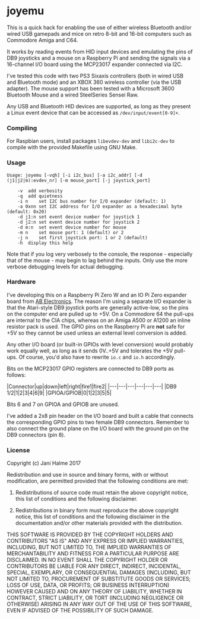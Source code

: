 # joyemu

This is a quick hack for enabling the use of either wireless Bluetooth and/or wired USB gamepads and mice on retro 8-bit and 16-bit computers such as Commodore Amiga and C64.

It works by reading events from HID input devices and emulating the pins of DB9 joysticks and a mouse on a Raspberry Pi and sending the signals via a 16-channel I/O board using the MCP23017 expander connected via I2C.

I've tested this code with two PS3 Sixaxis controllers (both in wired USB and Bluetooth mode) and an XBOX 360 wireless controller (via the USB adapter). The mouse support has been tested with a Microsoft 3600 Bluetooth Mouse and a wired SteelSeries Sensei Raw.

Any USB and Bluetooth HID devices are supported, as long as they present a Linux event device that can be accessed as `/dev/input/event[0-9]+`.



### Compiling

For Raspbian users, install packages `libevdev-dev` and `libi2c-dev` to compile with the provided Makefile using GNU Make.



### Usage

```
Usage: joyemu [-vqh] [-i i2c_bus] [-a i2c_addr] [-d (j1|j2|m):evdev_nr] [-m mouse_port] [-j joystick_port]

	-v	add verbosity
	-q	add quietness
	-i n	set I2C bus number for I/O expander (default: 1)
	-a 0xnn	set I2C address for I/O expander as a hexadecimal byte (default: 0x20)
	-d j1:n	set event device number for joystick 1
	-d j2:n	set event device number for joystick 2
	-d m:n	set event device number for mouse
	-m n	set mouse port: 1 (default) or 2
	-j n	set first joystick port: 1 or 2 (default)
	-h	display this help
```

Note that if you log very verbosely to the console, the response - especially that of the mouse - may begin to lag behind the inputs. Only use the more verbose debugging levels for actual debugging.



### Hardware

I've developing this on a Raspberry Pi Zero W and an IO Pi Zero expander board from [AB Electronics](https://www.abelectronics.co.uk). The reason I'm using a separate I/O expander is that the Atari-style DB9 joystick ports are generally active-low, so the pins on the computer end are pulled up to +5V. On a Commodore 64 the pull-ups are internal to the CIA chips, whereas on an Amiga A500 or A1200 an inline resistor pack is used. The GPIO pins on the Raspberry Pi are **not** safe for +5V so they cannot be used unless an external level conversion is added.

Any other I/O board (or built-in GPIOs with level conversion) would probably work equally well, as long as it sends 0V..+5V and tolerates the +5V pull-ups. Of course, you'd also have to rewrite `io.c` and `io.h` accordingly.

Bits on the MCP23017 GPIO registers are connected to DB9 ports as follows:

|Connector|up|down|left|right|fire1|fire2|
|---|---|---|---|---|---|
|DB9 1/2|1|2|3|4|6|9|
|GPIOA/GPIOB|0|1|2|3|5|5|

Bits 6 and 7 on GPIOA and GPIOB are unused.

I've added a 2x8 pin header on the I/O board and built a cable that connects the corresponding GPIO pins to two female DB9 connectors. Remember to also connect the ground plane on the I/O board with the ground pin on the DB9 connectors (pin 8).



### License
 
Copyright (c) Jani Halme 2017

Redistribution and use in source and binary forms, with or without modification, are permitted provided that the following conditions are met:

1. Redistributions of source code must retain the above copyright notice, this list of conditions and the following disclaimer.

2. Redistributions in binary form must reproduce the above copyright notice, this list of conditions and the following disclaimer in the documentation and/or other materials provided with the distribution.

THIS SOFTWARE IS PROVIDED BY THE COPYRIGHT HOLDERS AND CONTRIBUTORS "AS IS" AND ANY EXPRESS OR IMPLIED WARRANTIES, INCLUDING, BUT NOT LIMITED TO, THE IMPLIED WARRANTIES OF MERCHANTABILITY AND FITNESS FOR A PARTICULAR PURPOSE ARE DISCLAIMED. IN NO EVENT SHALL THE COPYRIGHT HOLDER OR CONTRIBUTORS BE LIABLE FOR ANY DIRECT, INDIRECT, INCIDENTAL, SPECIAL, EXEMPLARY, OR CONSEQUENTIAL DAMAGES (INCLUDING, BUT NOT LIMITED TO, PROCUREMENT OF SUBSTITUTE GOODS OR SERVICES; LOSS OF USE, DATA, OR PROFITS; OR BUSINESS INTERRUPTION) HOWEVER CAUSED AND ON ANY THEORY OF LIABILITY, WHETHER IN CONTRACT, STRICT LIABILITY, OR TORT (INCLUDING NEGLIGENCE OR OTHERWISE) ARISING IN ANY WAY OUT OF THE USE OF THIS SOFTWARE, EVEN IF ADVISED OF THE POSSIBILITY OF SUCH DAMAGE.
